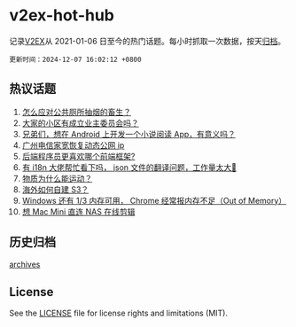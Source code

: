 # v2ex-hot-hub

 记录[V2EX](https://www.v2ex.com/)从 2021-01-06 日至今的热门话题。每小时抓取一次数据，按天[归档](archives)。

`更新时间：2024-12-07 16:02:12 +0800`

## 热议话题

1. [怎么应对公共厕所抽烟的畜生？](https://www.v2ex.com/t/1095576)
1. [大家的小区有成立业主委员会吗？](https://www.v2ex.com/t/1095678)
1. [兄弟们，想在 Android 上开发一个小说阅读 App，有意义吗？](https://www.v2ex.com/t/1095558)
1. [广州电信家宽恢复动态公网 ip](https://www.v2ex.com/t/1095579)
1. [后端程序员更喜欢哪个前端框架?](https://www.v2ex.com/t/1095588)
1. [有 i18n 大佬帮忙看下吗， json 文件的翻译问题，工作量太大🤪](https://www.v2ex.com/t/1095668)
1. [物质为什么能运动？](https://www.v2ex.com/t/1095649)
1. [海外如何自建 S3？](https://www.v2ex.com/t/1095571)
1. [Windows 还有 1/3 内存可用， Chrome 经常报内存不足（Out of Memory）](https://www.v2ex.com/t/1095559)
1. [想 Mac Mini 直连 NAS 在线剪辑](https://www.v2ex.com/t/1095650)

## 历史归档

[archives](archives)

## License

See the [LICENSE](LICENSE) file for license rights and limitations (MIT).
